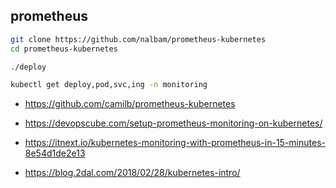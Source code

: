 ## prometheus

```bash
git clone https://github.com/nalbam/prometheus-kubernetes
cd prometheus-kubernetes

./deploy

kubectl get deploy,pod,svc,ing -n monitoring
```

* https://github.com/camilb/prometheus-kubernetes

* https://devopscube.com/setup-prometheus-monitoring-on-kubernetes/

* https://itnext.io/kubernetes-monitoring-with-prometheus-in-15-minutes-8e54d1de2e13

* https://blog.2dal.com/2018/02/28/kubernetes-intro/
